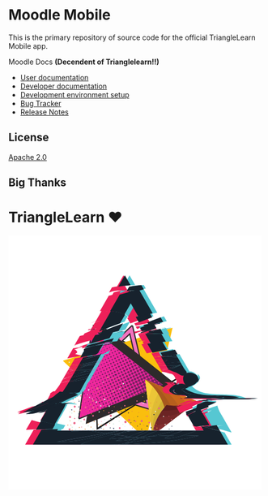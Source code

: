 Moodle Mobile
=================

This is the primary repository of source code for the official TriangleLearn Mobile app.

Moodle Docs **(Decendent of Trianglelearn!!)**
* [User documentation](http://docs.moodle.org/en/Moodle_Mobile)
* [Developer documentation](http://docs.moodle.org/dev/Moodle_Mobile)
* [Development environment setup](http://docs.moodle.org/dev/Setting_up_your_development_environment_for_Moodle_Mobile_2)
* [Bug Tracker](https://tracker.moodle.org/browse/MOBILE)
* [Release Notes](http://docs.moodle.org/dev/Moodle_Mobile_Release_Notes)

License
-------

[Apache 2.0](http://www.apache.org/licenses/LICENSE-2.0)

Big Thanks
-----------
TriangleLearn :heart:
=====================
![TriangleLearn Logo](https://github.com/ujwal-k/TriangleLearn-Assets/blob/master/Logos/triangleLearnFavicon.png)
